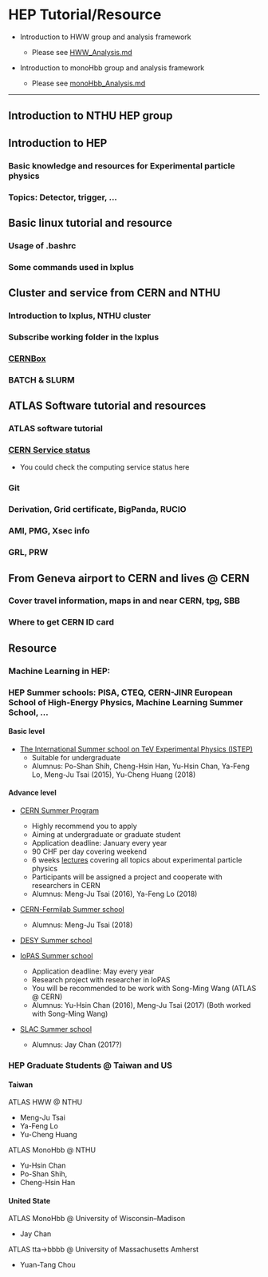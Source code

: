 # HEP Tutorial/Resource

* Introduction to HWW group and analysis framework
  * Please see [HWW_Analysis.md](./HWW_Analysis.md)

* Introduction to monoHbb group and analysis framework
  * Please see [monoHbb_Analysis.md](./monoHbb_Analysis.md)

---

## Introduction to NTHU HEP group

## Introduction to HEP
### Basic knowledge and resources for Experimental particle physics
### Topics: Detector, trigger, ... 

## Basic linux tutorial and resource
### Usage of .bashrc
### Some commands used in lxplus

## Cluster and service from CERN and NTHU
### Introduction to lxplus, NTHU cluster
### Subscribe working folder in the lxplus
### [CERNBox](https://cernbox.cern.ch/)
### BATCH & SLURM

## ATLAS Software tutorial and resources
### ATLAS software tutorial 
### [CERN Service status](https://cern.service-now.com/service-portal/ssb.do)
* You could check the computing service status here
### Git
### Derivation, Grid certificate, BigPanda, RUCIO
### AMI, PMG, Xsec info
### GRL, PRW

## From Geneva airport to CERN and lives @ CERN
### Cover travel information, maps in and near CERN, tpg, SBB
### Where to get CERN ID card

## Resource
### Machine Learning in HEP:

### HEP Summer schools: PISA, CTEQ, CERN-JINR European School of High-Energy Physics,  Machine Learning Summer School, ...
#### Basic level
* [The International Summer school on TeV Experimental Physics (ISTEP)](https://indico.ihep.ac.cn/event/7854/other-view?view=standard)
   * Suitable for undergraduate
   * Alumnus: Po-Shan Shih, Cheng-Hsin Han, Yu-Hsin Chan, Ya-Feng Lo, Meng-Ju Tsai (2015), Yu-Cheng Huang (2018)
#### Advance level

* [CERN Summer Program](https://home.cern/students-educators/summer-student-programme)
   * Highly recommend you to apply 
   * Aiming at undergraduate or graduate student
   * Application deadline: January every year
   * 90 CHF per day covering weekend
   * 6 weeks [lectures](https://indico.cern.ch/category/345/) covering all topics about experimental particle physics 
   * Participants will be assigned a project and cooperate with researchers in CERN
   * Alumnus: Meng-Ju Tsai (2016), Ya-Feng Lo (2018)
* [CERN-Fermilab Summer school](http://hcpss.web.cern.ch/hcpss/) 
   * Alumnus: Meng-Ju Tsai (2018)

* [DESY Summer school](https://summerstudents.desy.de/)

* [IoPAS Summer school](http://www.phys.sinica.edu.tw/~summer/)
   * Application deadline: May every year
   * Research project with researcher in IoPAS
   * You will be recommended to be work with Song-Ming Wang (ATLAS @ CERN)
   * Alumnus: Yu-Hsin Chan (2016), Meng-Ju Tsai (2017) (Both worked with Song-Ming Wang)
   
* [SLAC Summer school](https://conf.slac.stanford.edu/ssi2018/)
   * Alumnus: Jay Chan (2017?)


### HEP Graduate Students @ Taiwan and US

#### Taiwan
ATLAS HWW @ NTHU
* Meng-Ju Tsai 
* Ya-Feng Lo  
* Yu-Cheng Huang

ATLAS MonoHbb @ NTHU

* Yu-Hsin Chan 
* Po-Shan Shih, 
* Cheng-Hsin Han 

#### United State

ATLAS MonoHbb @ University of Wisconsin–Madison
* Jay Chan 

ATLAS tta->bbbb @ University of Massachusetts Amherst
* Yuan-Tang Chou 

